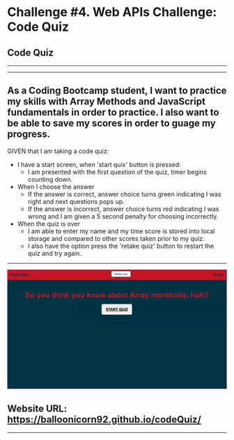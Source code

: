# Challenge #4. Web APIs Challenge: Code Quiz

## Code Quiz
--------------------------------------------
--------------------------------------------
As a Coding Bootcamp student, I want to practice my skills with Array Methods and JavaScript fundamentals in order to practice. I also want to be able to save my scores in order to guage my progress. 
---------------------------------------------
GIVEN that I am taking a code quiz:

*  I have a start screen, when 'start quix' button is pressed:
   - I am presented with the first question of the quiz, timer begins counting down.
*  When I choose the answer
   - If the answer is correct, answer choice turns green indicating I was right and next questions pops up.
   - If the answer is incorrect, answer choice turns red indicating I was wrong and I am given a 5 second penalty for choosing incorrectly.
* When the quiz is over
  - I am able to enter my name and my time score is stored into local storage and compared to other scores taken prior to my quiz.
  - I also have the option press the 'retake quiz' button to restart the quiz and try again.
----------------------------------------------------------
![alt text](./assets/images/CodeQuiz.gif)

## Website URL: https://balloonicorn92.github.io/codeQuiz/
----------------------------------------------------------